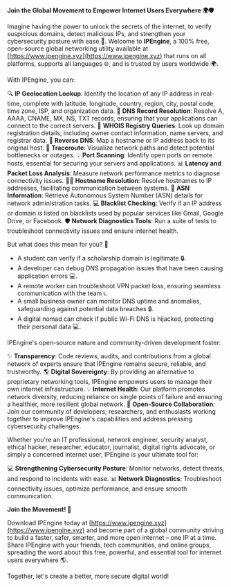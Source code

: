 **Join the Global Movement to Empower Internet Users Everywhere 🌍🛡️**

Imagine having the power to unlock the secrets of the internet, to verify suspicious domains, detect malicious IPs, and strengthen your cybersecurity posture with ease 🔐. Welcome to **IPEngine**, a 100% free, open-source global networking utility available at [https://www.ipengine.xyz](https://www.ipengine.xyz) that runs on all platforms, supports all languages 🌐, and is trusted by users worldwide 🌍.

With IPEngine, you can:

🔍 **IP Geolocation Lookup**: Identify the location of any IP address in real-time, complete with latitude, longitude, country, region, city, postal code, time zone, ISP, and organization data.
📡 **DNS Record Resolution**: Resolve A, AAAA, CNAME, MX, NS, TXT records, ensuring that your applications can connect to the correct servers.
🔎 **WHOIS Registry Queries**: Look up domain registration details, including owner contact information, name servers, and registrar data.
👀 **Reverse DNS**: Map a hostname or IP address back to its original host.
🚀 **Traceroute**: Visualize network paths and detect potential bottlenecks or outages.
💡 **Port Scanning**: Identify open ports on remote hosts, essential for securing your servers and applications.
📊 **Latency and Packet Loss Analysis**: Measure network performance metrics to diagnose connectivity issues.
🕵️‍♂️ **Hostname Resolution**: Resolve hostnames to IP addresses, facilitating communication between systems.
🔑 **ASN Information**: Retrieve Autonomous System Number (ASN) details for network administration tasks.
💻 **Blacklist Checking**: Verify if an IP address or domain is listed on blacklists used by popular services like Gmail, Google Drive, or Facebook.
🛡️ **Network Diagnostics Tools**: Run a suite of tests to troubleshoot connectivity issues and ensure internet health.

But what does this mean for you? 🤔

* A student can verify if a scholarship domain is legitimate 🔒.
* A developer can debug DNS propagation issues that have been causing application errors 💻.
* A remote worker can troubleshoot VPN packet loss, ensuring seamless communication with the team 📞.
* A small business owner can monitor DNS uptime and anomalies, safeguarding against potential data breaches 🔒.
* A digital nomad can check if public Wi-Fi DNS is hijacked, protecting their personal data 💻.

IPEngine's open-source nature and community-driven development foster:

✨ **Transparency**: Code reviews, audits, and contributions from a global network of experts ensure that IPEngine remains secure, reliable, and trustworthy.
🌎 **Digital Sovereignty**: By providing an alternative to proprietary networking tools, IPEngine empowers users to manage their own internet infrastructure.
💡 **Internet Health**: Our platform promotes network diversity, reducing reliance on single points of failure and ensuring a healthier, more resilient global network.
🤝 **Open-Source Collaboration**: Join our community of developers, researchers, and enthusiasts working together to improve IPEngine's capabilities and address pressing cybersecurity challenges.

Whether you're an IT professional, network engineer, security analyst, ethical hacker, researcher, educator, journalist, digital rights advocate, or simply a concerned internet user, IPEngine is your ultimate tool for:

💻 **Strengthening Cybersecurity Posture**: Monitor networks, detect threats, and respond to incidents with ease.
📊 **Network Diagnostics**: Troubleshoot connectivity issues, optimize performance, and ensure smooth communication.

**Join the Movement! 🚀**

Download IPEngine today at [https://www.ipengine.xyz](https://www.ipengine.xyz) and become part of a global community striving to build a faster, safer, smarter, and more open internet – one IP at a time. Share IPEngine with your friends, tech communities, and online groups, spreading the word about this free, powerful, and essential tool for internet users everywhere 🌎.

Together, let's create a better, more secure digital world!